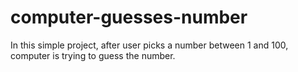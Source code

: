 # computer-guesses-number
In this simple project, after user picks a number between 1 and 100, computer is trying to guess the number.
